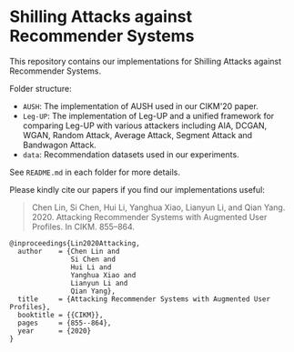 # Shilling Attacks against Recommender Systems

This repository contains our implementations for Shilling Attacks against Recommender Systems. 

Folder structure:
- `AUSH`: The implementation of AUSH used in our CIKM'20 paper.
- `Leg-UP`: The implementation of Leg-UP and a unified framework for comparing Leg-UP with various attackers including AIA, DCGAN, WGAN, Random Attack, Average Attack, Segment Attack and Bandwagon Attack.
- `data`: Recommendation datasets used in our experiments.

See `README.md` in each folder for more details.

Please kindly cite our papers if you find our implementations useful:

> Chen Lin, Si Chen, Hui Li, Yanghua Xiao, Lianyun Li, and Qian Yang. 2020. Attacking Recommender Systems with Augmented User Profiles. In CIKM. 855–864.

    @inproceedings{Lin2020Attacking,  
	  author    = {Chen Lin and
	               Si Chen and
	               Hui Li and
	               Yanghua Xiao and
	               Lianyun Li and
	               Qian Yang},
	  title     = {Attacking Recommender Systems with Augmented User Profiles},
	  booktitle = {{CIKM}},
	  pages     = {855--864},
	  year      = {2020}
    }  
    